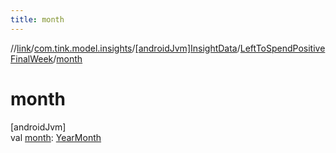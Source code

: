 ```yaml
---
title: month
---
```

//[link](../../../../index.html)/[com.tink.model.insights](../../index.html)/[[androidJvm]InsightData](../index.html)/[LeftToSpendPositiveFinalWeek](index.html)/[month](month.html)



# month



[androidJvm]\
val [month](month.html): [YearMonth](../../../com.tink.model.time/[android-jvm]-year-month/index.html)




